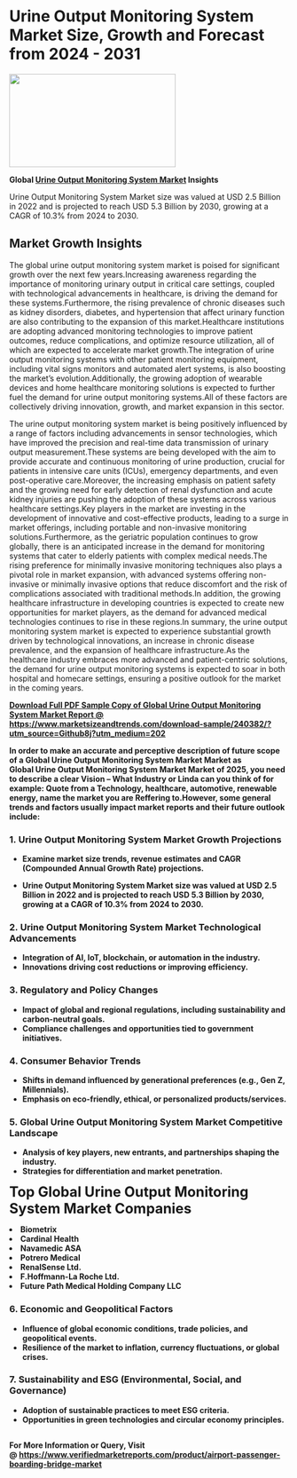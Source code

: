 <H1>Urine Output Monitoring System Market Size, Growth and Forecast from 2024 - 2031</H1><img class="aligncenter size-medium wp-image-584254" src="https://thirdeyenews.in/wp-content/uploads/2024/09/Global-Market-Research-300x168.jpeg" alt="" width="300" height="168" /><p><strong>Global&nbsp;<a href="https://www.marketsizeandtrends.com/download-sample/240382/?utm_source=Github8j?utm_medium=202">Urine Output Monitoring System Market</a> Insights</strong></p><p>Urine Output Monitoring System Market size was valued at USD 2.5 Billion in 2022 and is projected to reach USD 5.3 Billion by 2030, growing at a CAGR of 10.3% from 2024 to 2030.</p><p><h2>Market Growth Insights</h2> <p>The global urine output monitoring system market is poised for significant growth over the next few years.Increasing awareness regarding the importance of monitoring urinary output in critical care settings, coupled with technological advancements in healthcare, is driving the demand for these systems.Furthermore, the rising prevalence of chronic diseases such as kidney disorders, diabetes, and hypertension that affect urinary function are also contributing to the expansion of this market.Healthcare institutions are adopting advanced monitoring technologies to improve patient outcomes, reduce complications, and optimize resource utilization, all of which are expected to accelerate market growth.The integration of urine output monitoring systems with other patient monitoring equipment, including vital signs monitors and automated alert systems, is also boosting the market’s evolution.Additionally, the growing adoption of wearable devices and home healthcare monitoring solutions is expected to further fuel the demand for urine output monitoring systems.All of these factors are collectively driving innovation, growth, and market expansion in this sector.</p> <p><strong><a href="#"></a></strong></p> <p>The urine output monitoring system market is being positively influenced by a range of factors including advancements in sensor technologies, which have improved the precision and real-time data transmission of urinary output measurement.These systems are being developed with the aim to provide accurate and continuous monitoring of urine production, crucial for patients in intensive care units (ICUs), emergency departments, and even post-operative care.Moreover, the increasing emphasis on patient safety and the growing need for early detection of renal dysfunction and acute kidney injuries are pushing the adoption of these systems across various healthcare settings.Key players in the market are investing in the development of innovative and cost-effective products, leading to a surge in market offerings, including portable and non-invasive monitoring solutions.Furthermore, as the geriatric population continues to grow globally, there is an anticipated increase in the demand for monitoring systems that cater to elderly patients with complex medical needs.The rising preference for minimally invasive monitoring techniques also plays a pivotal role in market expansion, with advanced systems offering non-invasive or minimally invasive options that reduce discomfort and the risk of complications associated with traditional methods.In addition, the growing healthcare infrastructure in developing countries is expected to create new opportunities for market players, as the demand for advanced medical technologies continues to rise in these regions.In summary, the urine output monitoring system market is expected to experience substantial growth driven by technological innovations, an increase in chronic disease prevalence, and the expansion of healthcare infrastructure.As the healthcare industry embraces more advanced and patient-centric solutions, the demand for urine output monitoring systems is expected to soar in both hospital and homecare settings, ensuring a positive outlook for the market in the coming years.</p> <p><strong><a href="#"></p><p><span class=""><strong>Download Full PDF Sample Copy of Global Urine Output Monitoring System Market Report</strong> @ <a href="https://www.marketsizeandtrends.com/download-sample/240382/?utm_source=Github8j?utm_medium=202" target="_blank">https://www.marketsizeandtrends.com/download-sample/240382/?utm_source=Github8j?utm_medium=202</a></span></p><p>In order to make an accurate and perceptive description of future scope of a Global&nbsp;Urine Output Monitoring System Market Market as Global&nbsp;Urine Output Monitoring System Market Market of 2025, you need to describe a clear Vision &ndash; What Industry or Linda can you think of for example: Quote from a Technology, healthcare, automotive, renewable energy, name the market you are Reffering to.However, some general trends and factors usually impact market reports and their future outlook include:</p><h3>1.&nbsp;<strong>Urine Output Monitoring System Market Growth Projections</strong></h3><ul><li>Examine market size trends, revenue estimates and CAGR (Compounded Annual Growth Rate) projections.</li><li><p>Urine Output Monitoring System Market size was valued at USD 2.5 Billion in 2022 and is projected to reach USD 5.3 Billion by 2030, growing at a CAGR of 10.3% from 2024 to 2030.</p></li></ul><h3>2.&nbsp;<strong>Urine Output Monitoring System Market Technological Advancements</strong></h3><ul><li>Integration of AI, IoT, blockchain, or automation in the industry.</li><li>Innovations driving cost reductions or improving efficiency.</li></ul><h3>3.&nbsp;<strong>Regulatory and Policy Changes</strong></h3><ul><li>Impact of global and regional regulations, including sustainability and carbon-neutral goals.</li><li>Compliance challenges and opportunities tied to government initiatives.</li></ul><h3>4.&nbsp;<strong>Consumer Behavior Trends</strong></h3><ul><li>Shifts in demand influenced by generational preferences (e.g., Gen Z, Millennials).</li><li>Emphasis on eco-friendly, ethical, or personalized products/services.</li></ul><h3>5.&nbsp;<strong>Global Urine Output Monitoring System Market Competitive Landscape</strong></h3><ul><li>Analysis of key players, new entrants, and partnerships shaping the industry.</li><li>Strategies for differentiation and market penetration.</li></ul><p data-pm-slice="1 1 []"><span style="color: inherit; font-family: inherit; font-size: 25px;">Top Global Urine Output Monitoring System Market Companies</span></p><div class="" data-test-id=""><p><li>Biometrix</li><li> Cardinal Health</li><li> Navamedic ASA</li><li> Potrero Medical</li><li> RenalSense Ltd.</li><li> F.Hoffmann-La Roche Ltd.</li><li> Future Path Medical Holding Company LLC</li></p></div><h3>6.&nbsp;<strong>Economic and Geopolitical Factors</strong></h3><ul><li>Influence of global economic conditions, trade policies, and geopolitical events.</li><li>Resilience of the market to inflation, currency fluctuations, or global crises.</li></ul><h3>7.&nbsp;<strong>Sustainability and ESG (Environmental, Social, and Governance)</strong></h3><ul><li>Adoption of sustainable practices to meet ESG criteria.</li><li>Opportunities in green technologies and circular economy principles.</li></ul><h2><strong style="font-size: 14px;">For More Information or Query, Visit @&nbsp;</strong><a style="background-color: #ffffff; font-size: 14px;" href="https://www.marketsizeandtrends.com/report/urine-output-monitoring-system-market/" target="_blank">https://www.verifiedmarketreports.com/product/airport-passenger-boarding-bridge-market</a></h2>